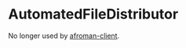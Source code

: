 # AutomatedFileDistributor
No longer used by [afroman-client](https://github.com/qwertysam/afroman-client).
